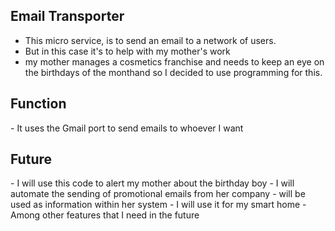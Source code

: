 ## Email Transporter 
- This micro service, is to send an email to a network of users.
- But in this case it's to help with my mother's work
- my mother manages a cosmetics franchise and needs to keep an eye on the birthdays of the monthand so I decided to use programming for this.

##
<h2>Function</h2>
- It uses the Gmail port to send emails to whoever I want

##
<h2>Future</h2>
- I will use this code to alert my mother about the birthday boy
- I will automate the sending of promotional emails from her company
- will be used as information within her system
- I will use it for my smart home
- Among other features that I need in the future
